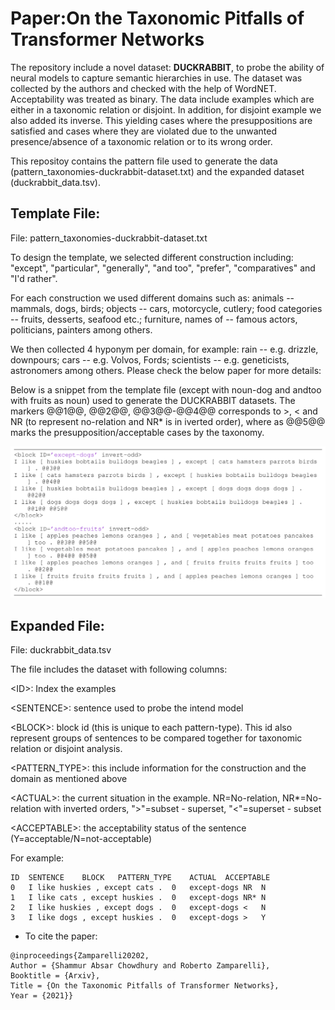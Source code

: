 # Paper:On the Taxonomic Pitfalls of Transformer Networks 

The repository include a novel dataset: **DUCKRABBIT**, to probe the ability of neural models to capture semantic hierarchies in use.
The dataset was collected by the authors and checked with the help of WordNET. Acceptability was treated as binary.
The data include examples which are either in a taxonomic relation or disjoint. In addition, for disjoint example we also added its inverse. This yielding cases where the presuppositions are satisfied and cases where they are violated due to the unwanted presence/absence of a taxonomic relation or to its wrong order.

This repositoy contains the pattern file used to generate the data (pattern_taxonomies-duckrabbit-dataset.txt) and the expanded dataset (duckrabbit_data.tsv).


## Template File:
File: pattern_taxonomies-duckrabbit-dataset.txt

To design the template, we selected different construction including: "except", "particular", "generally", "and too", "prefer", "comparatives" and "I'd rather". 

For each construction we used different domains such as: animals -- mammals, dogs, birds; objects -- cars, motorcycle, cutlery; food categories -- fruits, desserts, seafood etc.; furniture, names of -- famous actors, politicians, painters among others.

We then collected 4 hyponym per domain, for example: rain -- e.g. drizzle, downpours; cars -- e.g. Volvos, Fords; scientists -- e.g. geneticists, astronomers among others. Please check the below paper for more details:

Below is a snippet from the template file (except with noun-dog and andtoo with fruits as noun) used to generate the DUCKRABBIT datasets. 
The markers @@1@@, @@2@@, @@3@@-@@4@@ corresponds to >, < and NR (to represent no-relation and NR* is in iverted order), where as @@5@@ marks the presupposition/acceptable cases by the taxonomy. 

![template_snippet][template]

## Expanded File:
File: duckrabbit_data.tsv

The file includes the dataset with following columns:

<ID\>: Index the examples

<SENTENCE\>:	sentence used to probe the intend model

<BLOCK\>:	block id (this is unique to each pattern-type). This id also represent groups of sentences to be compared together for taxonomic relation or disjoint analysis.

<PATTERN_TYPE\>:	this include information for the construction and the domain as mentioned above

<ACTUAL\>:	the current situation in the example. NR=No-relation, NR*=No-relation with inverted orders, "\>"=subset - superset, "<"=superset - subset

<ACCEPTABLE\>:  the acceptability status of the sentence (Y=acceptable/N=not-acceptable)

For example:
```
ID	SENTENCE	BLOCK	PATTERN_TYPE	ACTUAL	ACCEPTABLE
0	I like huskies , except cats .	0	except-dogs	NR	N
1	I like cats , except huskies .	0	except-dogs	NR*	N
2	I like huskies , except dogs .	0	except-dogs	<	N
3	I like dogs , except huskies .	0	except-dogs	>	Y
```


* To cite the paper:
```
@inproceedings{Zamparelli20202,
Author = {Shammur Absar Chowdhury and Roberto Zamparelli},
Booktitle = {Arxiv},
Title = {On the Taxonomic Pitfalls of Transformer Networks},
Year = {2021}}
```



[template]: img/templates.png "DUCKRABBIT Pattern Template"

